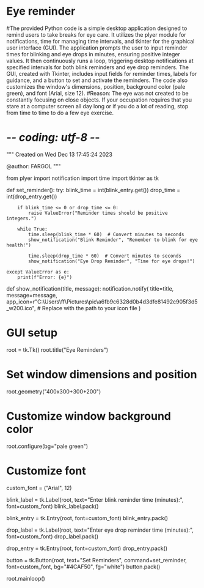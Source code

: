 # Eye reminder
#The provided Python code is a simple desktop application designed to remind users to take breaks for eye care. It utilizes the plyer module for notifications, time for managing time intervals, and tkinter for the graphical user interface (GUI). The application prompts the user to input reminder times for blinking and eye drops in minutes, ensuring positive integer values. It then continuously runs a loop, triggering desktop notifications at specified intervals for both blink reminders and eye drop reminders. The GUI, created with Tkinter, includes input fields for reminder times, labels for guidance, and a button to set and activate the reminders. The code also customizes the window's dimensions, position, background color (pale green), and font (Arial, size 12).
#Reason: The eye was not created to be constantly focusing on close objects. If your occupation requires that you stare at a computer screen all day long or if you do a lot of reading, stop from time to time to do a few eye exercise.
# -*- coding: utf-8 -*-
"""
Created on Wed Dec 13 17:45:24 2023

@author: FARGOL
"""

from plyer import notification
import time
import tkinter as tk

def set_reminder():
    try:
        blink_time = int(blink_entry.get())
        drop_time = int(drop_entry.get())

        if blink_time <= 0 or drop_time <= 0:
            raise ValueError("Reminder times should be positive integers.")

        while True:
            time.sleep(blink_time * 60)  # Convert minutes to seconds
            show_notification("Blink Reminder", "Remember to blink for eye health!")

            time.sleep(drop_time * 60)  # Convert minutes to seconds
            show_notification("Eye Drop Reminder", "Time for eye drops!")

    except ValueError as e:
        print(f"Error: {e}")

def show_notification(title, message):
    notification.notify(
        title=title,
        message=message,
        app_icon=r"C:\Users\ff\Pictures\pic\a6fb9c6328d0b4d3dfe81492c905f3d5_w200.ico",  # Replace with the path to your icon file
    )

# GUI setup
root = tk.Tk()
root.title("Eye Reminders")

# Set window dimensions and position
root.geometry("400x300+300+200")

# Customize window background color
root.configure(bg="pale green")

# Customize font
custom_font = ("Arial", 12)

blink_label = tk.Label(root, text="Enter blink reminder time (minutes):", font=custom_font)
blink_label.pack()

blink_entry = tk.Entry(root, font=custom_font)
blink_entry.pack()

drop_label = tk.Label(root, text="Enter eye drop reminder time (minutes):", font=custom_font)
drop_label.pack()

drop_entry = tk.Entry(root, font=custom_font)
drop_entry.pack()

button = tk.Button(root, text="Set Reminders", command=set_reminder, font=custom_font, bg="#4CAF50", fg="white")
button.pack()

root.mainloop()
